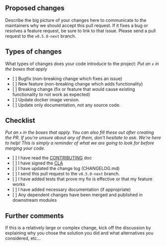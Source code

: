 ## Proposed changes

Describe the big picture of your changes here to communicate to the maintainers why we should accept this pull request.
If it fixes a bug or resolves a feature request, be sure to link to that issue. Please send a pull request to
the `v0.5.0-next` branch.

## Types of changes

What types of changes does your code introduce to the project: _Put an `x` in the boxes that apply_

-   \[ \] Bugfix (non-breaking change which fixes an issue)
-   \[ \] New feature (non-breaking change which adds functionality)
-   \[ \] Breaking change (fix or feature that would cause existing functionality to not work as expected)
-   \[ \] Update docker image version.
-   \[ \] Update only documentation, not any source code.

## Checklist

_Put an `x` in the boxes that apply. You can also fill these out after creating the PR. If you're unsure about any of
them, don't hesitate to ask. We're here to help! This is simply a reminder of what we are going to look for before
merging your code._

-   \[ \] I have read the [CONTRIBUTING](https://github.com/lets-fiware/FIWARE-Small-Bang/blob/main/CONTRIBUTING.md) doc
-   \[ \] I have signed the [CLA](https://github.com/lets-fiware/FIWARE-Small-Bang/blob/main/FIWARE-Small-Bang-individual-cla.pdf)
-   \[ \] I have updated the change log (CHANGELOG.md)
-   \[ \] I send this pull request to the `v0.5.0-next` branch.
-   \[ \] I have added tests that prove my fix is effective or that my feature works
-   \[ \] I have added necessary documentation (if appropriate)
-   \[ \] Any dependent changes have been merged and published in downstream modules

## Further comments

If this is a relatively large or complex change, kick off the discussion by explaining why you chose the solution you
did and what alternatives you considered, etc...
